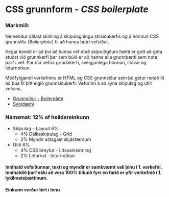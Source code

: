 # CSS grunnform - _CSS boilerplate_

### Markmið:
Nemendur öðlast skilning á skipulagningu stílsíðukerfis og á hönnun CSS grunnsíðu (_Boilerplate_)  til að hanna betri vefsíður.

Þegar komið er að því að hanna vef með skipulögðum hætti er gott að geta stuðst við grunnkerfi þar sem búið er að hanna alla grunnþætti sem nota þarf í vef. Þar má nefna grindakerfi, sveigjanlega hönnun, litaval og leturnotkun. 

Meðfylgjandi verkefninu er HTML og CSS grunnsíður sem þú getur notað til að búa til þitt eigið grunnsíðukerfi. Vefurinn á að sýna skipulag og útlit vefsins. 

* [Grunnsíður - Boilerplate](Námsefni-2/)
* [Sýnidæmi](https://vefhonnun.github.io/synidaemi/verkefni-2/)

### Námsmat:  12% af heildareinkunn

* Skipulag – Layout			6%	
  * 4% Dálkaskipulag - Grid 
  *	2% Myndir aðlagast skjástærðum
* Útlit					6%
  * 4% CSS breytur - Litasamsetning
  * 2% Leturval - leturnotkun	

#### Innihald vefsíðunnar, texti og myndir er samkvæmt vali þínu í 1. verkefni. Innihaldið þarf ekki að vera 100% tilbúið fyrr en farið er yfir verkefnið í 1. lykilmatsþættinum.


#### Einkunn verður birt í Innu
